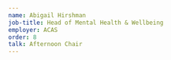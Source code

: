 ```yaml
---
name: Abigail Hirshman
job-title: Head of Mental Health & Wellbeing
employer: ACAS
order: 8
talk: Afternoon Chair
---
```

